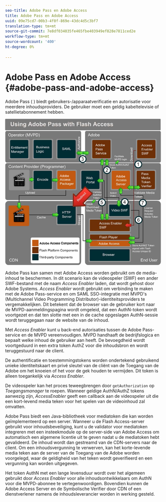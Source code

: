 ```yaml
---
seo-title: Adobe Pass en Adobe Access
title: Adobe Pass en Adobe Access
uuid: 09e75cd7-00b3-4f0f-869e-43dc4d5c3bf7
translation-type: tm+mt
source-git-commit: 7e8df034035fe465fbe403949ef828e7811ced2e
workflow-type: tm+mt
source-wordcount: '400'
ht-degree: 0%

---
```



# Adobe Pass en Adobe Access {#adobe-pass-and-adobe-access}

Adobe Pass ( [](https://www.adobe.com/products/adobepass/)) biedt gebruikers-/apparaatverificatie en autorisatie voor meerdere inhoudsproviders. De gebruiker moet een geldig kabeltelevisie of satellietabonnement hebben.

<!--<a id="fig_cln_bc2_44"></a>-->

![](assets/AdobePass_web.png)

Adobe Pass kan samen met Adobe Access worden gebruikt om de media-inhoud te beschermen. In dit scenario kan de videospeler (SWF) een ander SWF-bestand met de naam *Access Enabler* laden, dat wordt gehost door Adobe Systems. *Access Enabler* wordt gebruikt om verbinding te maken met de Adobe Pass-service en om SAML SSO-integratie met MVPD&#39;s (Multichannel Video Programming Distributor)-identiteitsproviders te vergemakkelijken. Dit betekent dat de browser van de gebruiker kort naar de MVPD-aanmeldingspagina wordt omgeleid, dat een AuthN-token wordt voortgezet en dat ten slotte met een in de cache opgeslagen AuthN-sessie wordt teruggegaan naar de website van de inhoud.

Met *Access Enabler* kunt u back-end autorisaties tussen de Adobe Pass-service en de MVPD vereenvoudigen. MVPD handhaaft de bedrijfslogica en bepaalt welke inhoud de gebruiker aan heeft. De bevoegdheid wordt voortgeduurd in een extra token AuthZ voor die inhoudsbron en wordt teruggestuurd naar de client.

De authentificatie en toestemmingstokens worden ondertekend gebruikend unieke identiteitskaart en privé sleutel van de cliënt van de Toegang van de Adobe om het knoeien of het voor de gek houden te vermijden. Dit token is alleen toegankelijk via *Access Enabler*.

De videospeler kan het proces teweegbrengen door `getAuthorization` op *Toegangsmanager* te roepen. Wanneer geldige AuthN/AuthZ tokens aanwezig zijn, *AccessEnabler* geeft een callback aan de videospeler uit die een kort-levend media teken voor het spelen van de videoinhoud zal omvatten.

Adobe Pass biedt een Java-bibliotheek voor mediatoken die kan worden geïmplementeerd op een server. Wanneer u de Flash Access-server gebruikt voor inhoudsbeveiliging, kunt u de validator voor mediatoken integreren met een insteekmodule op de server-side van Adobe Access om automatisch een algemene licentie uit te geven nadat u de mediatoken hebt gevalideerd. De inhoud wordt dan gestreamd van de CDN-servers naar de client. Om een inhoudsvergunning te verwerven, kan het korte-levende media teken aan de server van de Toegang van de Adobe worden voorgelegd, waar de geldigheid van het teken wordt geverifieerd en een vergunning kan worden uitgegeven.

Het token AuthN met een lange levensduur wordt over het algemeen gebruikt door *Access Enabler* voor alle inhoudsontwikkelaars om AuthN voor die MVPD-abonnee te vertegenwoordigen. Bovendien kunnen de Adobe Access Server en de Symbolische Verifier door CDN of een dienstverlener namens de inhoudsleverancier worden in werking gesteld.

